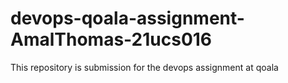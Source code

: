 # devops-qoala-assignment-AmalThomas-21ucs016

This repository is submission for the devops assignment at qoala 